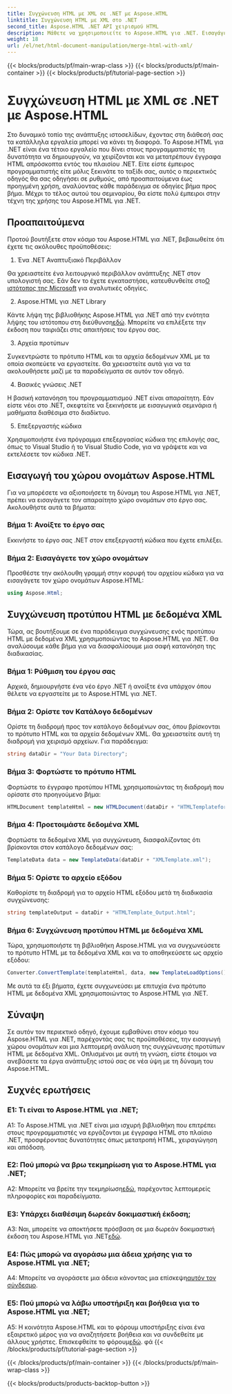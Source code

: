 ```yaml
---
title: Συγχώνευση HTML με XML σε .NET με Aspose.HTML
linktitle: Συγχώνευση HTML με XML στο .NET
second_title: Aspose.HTML .NET API χειρισμού HTML
description: Μάθετε να χρησιμοποιείτε το Aspose.HTML για .NET. Εισαγάγετε χώρο ονομάτων, συγχώνευση HTML με XML και βελτιώστε τις δεξιότητές σας στην ανάπτυξη ιστού με αυτόν τον περιεκτικό οδηγό.
weight: 18
url: /el/net/html-document-manipulation/merge-html-with-xml/
---
```


{{< blocks/products/pf/main-wrap-class >}}
{{< blocks/products/pf/main-container >}}
{{< blocks/products/pf/tutorial-page-section >}}

# Συγχώνευση HTML με XML σε .NET με Aspose.HTML


Στο δυναμικό τοπίο της ανάπτυξης ιστοσελίδων, έχοντας στη διάθεσή σας τα κατάλληλα εργαλεία μπορεί να κάνει τη διαφορά. Το Aspose.HTML για .NET είναι ένα τέτοιο εργαλείο που δίνει στους προγραμματιστές τη δυνατότητα να δημιουργούν, να χειρίζονται και να μετατρέπουν έγγραφα HTML απρόσκοπτα εντός του πλαισίου .NET. Είτε είστε έμπειρος προγραμματιστής είτε μόλις ξεκινάτε το ταξίδι σας, αυτός ο περιεκτικός οδηγός θα σας οδηγήσει σε ρυθμούς, από προαπαιτούμενα έως προηγμένη χρήση, αναλύοντας κάθε παράδειγμα σε οδηγίες βήμα προς βήμα. Μέχρι το τέλος αυτού του σεμιναρίου, θα είστε πολύ έμπειροι στην τέχνη της χρήσης του Aspose.HTML για .NET.

## Προαπαιτούμενα

Προτού βουτήξετε στον κόσμο του Aspose.HTML για .NET, βεβαιωθείτε ότι έχετε τις ακόλουθες προϋποθέσεις:

1. Ένα .NET Αναπτυξιακό Περιβάλλον

Θα χρειαστείτε ένα λειτουργικό περιβάλλον ανάπτυξης .NET στον υπολογιστή σας. Εάν δεν το έχετε εγκαταστήσει, κατευθυνθείτε στο[Ο ιστότοπος της Microsoft](https://docs.microsoft.com/en-us/dotnet/core/install/) για αναλυτικές οδηγίες.

2. Aspose.HTML για .NET Library

 Κάντε λήψη της βιβλιοθήκης Aspose.HTML για .NET από την ενότητα λήψης του ιστότοπου στη διεύθυνση[εδώ](https://releases.aspose.com/html/net/). Μπορείτε να επιλέξετε την έκδοση που ταιριάζει στις απαιτήσεις του έργου σας.

3. Αρχεία προτύπων

Συγκεντρώστε το πρότυπο HTML και τα αρχεία δεδομένων XML με τα οποία σκοπεύετε να εργαστείτε. Θα χρειαστείτε αυτά για να τα ακολουθήσετε μαζί με τα παραδείγματα σε αυτόν τον οδηγό.

4. Βασικές γνώσεις .NET

Η βασική κατανόηση του προγραμματισμού .NET είναι απαραίτητη. Εάν είστε νέοι στο .NET, σκεφτείτε να ξεκινήσετε με εισαγωγικά σεμινάρια ή μαθήματα διαθέσιμα στο διαδίκτυο.

5. Επεξεργαστής κώδικα

Χρησιμοποιήστε ένα πρόγραμμα επεξεργασίας κώδικα της επιλογής σας, όπως το Visual Studio ή το Visual Studio Code, για να γράψετε και να εκτελέσετε τον κώδικα .NET.

## Εισαγωγή του χώρου ονομάτων Aspose.HTML

Για να μπορέσετε να αξιοποιήσετε τη δύναμη του Aspose.HTML για .NET, πρέπει να εισαγάγετε τον απαραίτητο χώρο ονομάτων στο έργο σας. Ακολουθήστε αυτά τα βήματα:

### Βήμα 1: Ανοίξτε το έργο σας

Εκκινήστε το έργο σας .NET στον επεξεργαστή κώδικα που έχετε επιλέξει.

### Βήμα 2: Εισαγάγετε τον χώρο ονομάτων

Προσθέστε την ακόλουθη γραμμή στην κορυφή του αρχείου κώδικα για να εισαγάγετε τον χώρο ονομάτων Aspose.HTML:

```csharp
using Aspose.Html;
```

## Συγχώνευση προτύπου HTML με δεδομένα XML

Τώρα, ας βουτήξουμε σε ένα παράδειγμα συγχώνευσης ενός προτύπου HTML με δεδομένα XML χρησιμοποιώντας το Aspose.HTML για .NET. Θα αναλύσουμε κάθε βήμα για να διασφαλίσουμε μια σαφή κατανόηση της διαδικασίας.

### Βήμα 1: Ρύθμιση του έργου σας

Αρχικά, δημιουργήστε ένα νέο έργο .NET ή ανοίξτε ένα υπάρχον όπου θέλετε να εργαστείτε με το Aspose.HTML για .NET.

### Βήμα 2: Ορίστε τον Κατάλογο δεδομένων

Ορίστε τη διαδρομή προς τον κατάλογο δεδομένων σας, όπου βρίσκονται το πρότυπο HTML και τα αρχεία δεδομένων XML. Θα χρειαστείτε αυτή τη διαδρομή για χειρισμό αρχείων. Για παράδειγμα:

```csharp
string dataDir = "Your Data Directory";
```

### Βήμα 3: Φορτώστε το πρότυπο HTML

Φορτώστε το έγγραφο προτύπου HTML χρησιμοποιώντας τη διαδρομή που ορίσατε στο προηγούμενο βήμα:

```csharp
HTMLDocument templateHtml = new HTMLDocument(dataDir + "HTMLTemplateforXML.html");
```

### Βήμα 4: Προετοιμάστε δεδομένα XML

Φορτώστε τα δεδομένα XML για συγχώνευση, διασφαλίζοντας ότι βρίσκονται στον κατάλογο δεδομένων σας:

```csharp
TemplateData data = new TemplateData(dataDir + "XMLTemplate.xml");
```

### Βήμα 5: Ορίστε το αρχείο εξόδου

Καθορίστε τη διαδρομή για το αρχείο HTML εξόδου μετά τη διαδικασία συγχώνευσης:

```csharp
string templateOutput = dataDir + "HTMLTemplate_Output.html";
```

### Βήμα 6: Συγχώνευση προτύπου HTML με δεδομένα XML

Τώρα, χρησιμοποιήστε τη βιβλιοθήκη Aspose.HTML για να συγχωνεύσετε το πρότυπο HTML με τα δεδομένα XML και να το αποθηκεύσετε ως αρχείο εξόδου:

```csharp
Converter.ConvertTemplate(templateHtml, data, new TemplateLoadOptions(), templateOutput);
```

Με αυτά τα έξι βήματα, έχετε συγχωνεύσει με επιτυχία ένα πρότυπο HTML με δεδομένα XML χρησιμοποιώντας το Aspose.HTML για .NET.

## Σύναψη

Σε αυτόν τον περιεκτικό οδηγό, έχουμε εμβαθύνει στον κόσμο του Aspose.HTML για .NET, παρέχοντάς σας τις προϋποθέσεις, την εισαγωγή χώρου ονομάτων και μια λεπτομερή ανάλυση της συγχώνευσης προτύπων HTML με δεδομένα XML. Οπλισμένοι με αυτή τη γνώση, είστε έτοιμοι να ανεβάσετε τα έργα ανάπτυξης ιστού σας σε νέα ύψη με τη δύναμη του Aspose.HTML.

## Συχνές ερωτήσεις

### Ε1: Τι είναι το Aspose.HTML για .NET;

A1: Το Aspose.HTML για .NET είναι μια ισχυρή βιβλιοθήκη που επιτρέπει στους προγραμματιστές να εργάζονται με έγγραφα HTML στο πλαίσιο .NET, προσφέροντας δυνατότητες όπως μετατροπή HTML, χειραγώγηση και απόδοση.

### Ε2: Πού μπορώ να βρω τεκμηρίωση για το Aspose.HTML για .NET;

 A2: Μπορείτε να βρείτε την τεκμηρίωση[εδώ](https://reference.aspose.com/html/net/), παρέχοντας λεπτομερείς πληροφορίες και παραδείγματα.

### Ε3: Υπάρχει διαθέσιμη δωρεάν δοκιμαστική έκδοση;

 A3: Ναι, μπορείτε να αποκτήσετε πρόσβαση σε μια δωρεάν δοκιμαστική έκδοση του Aspose.HTML για .NET[εδώ](https://releases.aspose.com/).

### Ε4: Πώς μπορώ να αγοράσω μια άδεια χρήσης για το Aspose.HTML για .NET;

 A4: Μπορείτε να αγοράσετε μια άδεια κάνοντας μια επίσκεψη[αυτόν τον σύνδεσμο](https://purchase.aspose.com/buy).

### Ε5: Πού μπορώ να λάβω υποστήριξη και βοήθεια για το Aspose.HTML για .NET;

 A5: Η κοινότητα Aspose.HTML και το φόρουμ υποστήριξης είναι ένα εξαιρετικό μέρος για να αναζητήσετε βοήθεια και να συνδεθείτε με άλλους χρήστες. Επισκεφθείτε το φόρουμ[εδώ](https://forum.aspose.com/).
φά
{{< /blocks/products/pf/tutorial-page-section >}}

{{< /blocks/products/pf/main-container >}}
{{< /blocks/products/pf/main-wrap-class >}}

{{< blocks/products/products-backtop-button >}}
